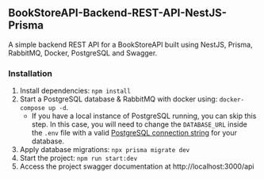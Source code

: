 ## BookStoreAPI-Backend-REST-API-NestJS-Prisma

A simple backend REST API for a BookStoreAPI built using NestJS, Prisma, RabbitMQ, Docker, PostgreSQL and Swagger.

### Installation

1. Install dependencies: `npm install`
2. Start a PostgreSQL database & RabbitMQ with docker using: `docker-compose up -d`.
   - If you have a local instance of PostgreSQL running, you can skip this step. In this case, you will need to change the `DATABASE_URL` inside the `.env` file with a valid [PostgreSQL connection string](https://www.prisma.io/docs/concepts/database-connectors/postgresql#connection-details) for your database.
3. Apply database migrations: `npx prisma migrate dev`
4. Start the project: `npm run start:dev`
5. Access the project swagger documentation at http://localhost:3000/api
